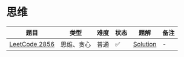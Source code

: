 # 思维

| 题目                                                                                     | 类型    | 难度 | 状态 | 题解                                  | 备注 |
|----------------------------------------------------------------------------------------|-------|----|----|-------------------------------------|----|
| [LeetCode 2856](https://leetcode.cn/problems/minimum-array-length-after-pair-removals) | 思维、贪心 | 普通 | ✅  | [Solution](ACM-题解-LeetCode-2856.md) | -  |